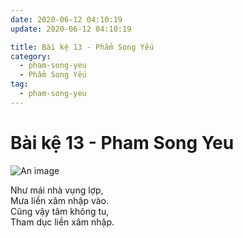 ```yaml
---
date: 2020-06-12 04:10:19
update: 2020-06-12 04:10:19

title: Bài kệ 13 - Phẩm Song Yếu
category:
  - pham-song-yeu
  - Phẩm Song Yếu
tag:
  - pham-song-yeu
---
```


# Bài kệ 13 - Pham Song Yeu

![An image](/img/pham-song-yeu/pham-song-yeu-013.jpg)

Như mái nhà vụng lợp,<br>Mưa liền xâm nhập vào.<br>Cũng vậy tâm không tu,<br>Tham dục liền xâm nhập.<br>
